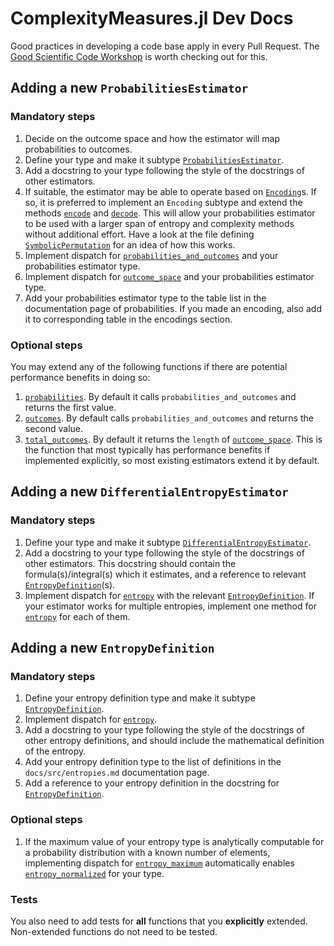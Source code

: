 # ComplexityMeasures.jl Dev Docs

Good practices in developing a code base apply in every Pull Request. The [Good Scientific Code Workshop](https://github.com/JuliaDynamics/GoodScientificCodeWorkshop) is worth checking out for this.

## Adding a new `ProbabilitiesEstimator`

### Mandatory steps

1. Decide on the outcome space and how the estimator will map probabilities to outcomes.
2. Define your type and make it subtype [`ProbabilitiesEstimator`](@ref).
3. Add a docstring to your type following the style of the docstrings of other estimators.
4. If suitable, the estimator may be able to operate based on [`Encoding`](@ref)s. If so, it is preferred to implement an `Encoding` subtype and extend the methods [`encode`](@ref) and [`decode`](@ref). This will allow your probabilities estimator to be used with a larger span of entropy and complexity methods without additional effort. Have a look at the file defining [`SymbolicPermutation`](@ref) for an idea of how this works.
5. Implement dispatch for [`probabilities_and_outcomes`](@ref) and your probabilities estimator type.
6. Implement dispatch for [`outcome_space`](@ref) and your probabilities estimator type.
7. Add your probabilities estimator type to the table list in the documentation page of probabilities. If you made an encoding, also add it to corresponding table in the encodings section.

### Optional steps

You may extend any of the following functions if there are potential performance benefits in doing so:

1. [`probabilities`](@ref). By default it calls `probabilities_and_outcomes` and returns the first value.
2. [`outcomes`](@ref). By default calls `probabilities_and_outcomes` and returns the second value.
3. [`total_outcomes`](@ref). By default it returns the `length` of [`outcome_space`](@ref). This is the function that most typically has performance benefits if implemented explicitly, so most existing estimators extend it by default.

## Adding a new `DifferentialEntropyEstimator`

### Mandatory steps

1. Define your type and make it subtype [`DifferentialEntropyEstimator`](@ref).
2. Add a docstring to your type following the style of the docstrings of other estimators.
    This docstring should contain the formula(s)/integral(s) which it estimates, and a
    reference to relevant [`EntropyDefinition`](@ref)(s).
3. Implement dispatch for [`entropy`](@ref) with the relevant [`EntropyDefinition`](@ref).
    If your estimator works for multiple entropies, implement one method for
    [`entropy`](@ref) for each of them.

## Adding a new `EntropyDefinition`

### Mandatory steps

1. Define your entropy definition type and make it subtype [`EntropyDefinition`](@ref).
2. Implement dispatch for [`entropy`](@ref).
3. Add a docstring to your type following the style of the docstrings of other entropy
    definitions, and should include the mathematical definition of the entropy.
4. Add your entropy definition type to the list of definitions in the
    `docs/src/entropies.md` documentation page.
5. Add a reference to your entropy definition in the docstring for
    [`EntropyDefinition`](@ref).

### Optional steps

1. If the maximum value of your entropy type is analytically computable for a probability
    distribution with a known number of elements, implementing dispatch for
    [`entropy_maximum`](@ref) automatically enables [`entropy_normalized`](@ref) for your
    type.

### Tests

You also need to add tests for **all** functions that you **explicitly** extended.
Non-extended functions do not need to be tested.
